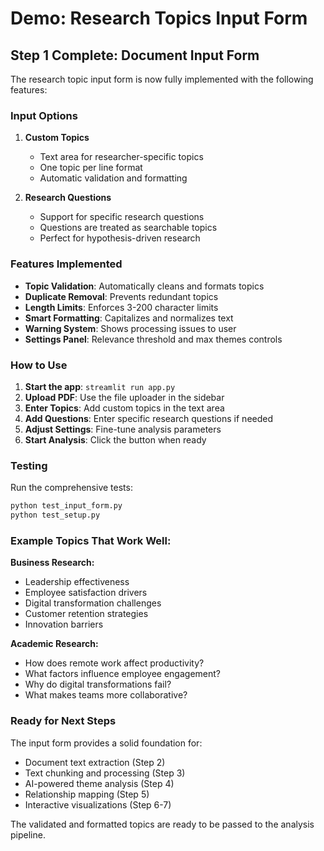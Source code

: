 # Demo: Research Topics Input Form

## Step 1 Complete: Document Input Form

The research topic input form is now fully implemented with the following features:

### Input Options

1. **Custom Topics**
   - Text area for researcher-specific topics
   - One topic per line format
   - Automatic validation and formatting

2. **Research Questions**
   - Support for specific research questions
   - Questions are treated as searchable topics
   - Perfect for hypothesis-driven research

### Features Implemented

- **Topic Validation**: Automatically cleans and formats topics
- **Duplicate Removal**: Prevents redundant topics
- **Length Limits**: Enforces 3-200 character limits
- **Smart Formatting**: Capitalizes and normalizes text
- **Warning System**: Shows processing issues to user
- **Settings Panel**: Relevance threshold and max themes controls

### How to Use

1. **Start the app**: `streamlit run app.py`
2. **Upload PDF**: Use the file uploader in the sidebar
3. **Enter Topics**: Add custom topics in the text area
4. **Add Questions**: Enter specific research questions if needed
5. **Adjust Settings**: Fine-tune analysis parameters
6. **Start Analysis**: Click the button when ready

### Testing

Run the comprehensive tests:
```bash
python test_input_form.py
python test_setup.py
```

### Example Topics That Work Well:

**Business Research:**
- Leadership effectiveness
- Employee satisfaction drivers  
- Digital transformation challenges
- Customer retention strategies
- Innovation barriers

**Academic Research:**
- How does remote work affect productivity?
- What factors influence employee engagement?
- Why do digital transformations fail?
- What makes teams more collaborative?

### Ready for Next Steps

The input form provides a solid foundation for:
- Document text extraction (Step 2)
- Text chunking and processing (Step 3) 
- AI-powered theme analysis (Step 4)
- Relationship mapping (Step 5)
- Interactive visualizations (Step 6-7)

The validated and formatted topics are ready to be passed to the analysis pipeline.